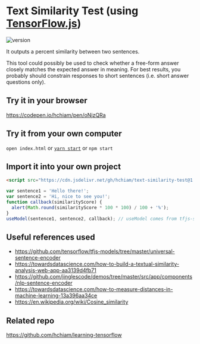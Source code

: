 # Text Similarity Test (using [TensorFlow.js](https://github.com/hchiam/learning-tensorflow))

![version](https://img.shields.io/github/release/hchiam/text-similarity-test)

It outputs a percent similarity between two sentences.

This tool could possibly be used to check whether a free-form answer closely matches the expected answer in meaning. For best results, you probably should constrain responses to short sentences (i.e. short answer questions only).

## Try it in your browser

<https://codepen.io/hchiam/pen/oNjzQRa>

## Try it from your own computer

`open index.html` or [`yarn start`](https://github.com/hchiam/learning-yarn) or `npm start`

## Import it into your own project

```html
<script src="https://cdn.jsdelivr.net/gh/hchiam/text-similarity-test@1.0.0/tfjs-stuff.js"></script>
```

```js
var sentence1 = 'Hello there!';
var sentence2 = 'Hi, nice to see you!';
function callback(similarityScore) {
  alert(Math.round(similarityScore * 100 * 100) / 100 + '%');
}
useModel(sentence1, sentence2, callback); // useModel comes from tfjs-stuff.js
```

## Useful references used

 * https://github.com/tensorflow/tfjs-models/tree/master/universal-sentence-encoder
 * https://towardsdatascience.com/how-to-build-a-textual-similarity-analysis-web-app-aa3139d4fb71
 * https://github.com/jinglescode/demos/tree/master/src/app/components/nlp-sentence-encoder
 * https://towardsdatascience.com/how-to-measure-distances-in-machine-learning-13a396aa34ce
 * https://en.wikipedia.org/wiki/Cosine_similarity

## Related repo

<https://github.com/hchiam/learning-tensorflow>
